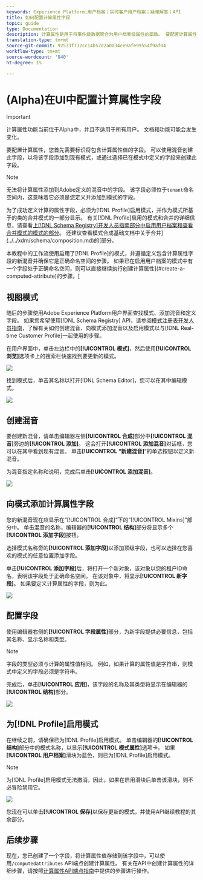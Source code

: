 ```yaml
---
keywords: Experience Platform;用户档案；实时客户用户档案；疑难解答；API
title: 如何配置计算属性字段
topic: guide
type: Documentation
description: 计算属性是用于将事件级数据聚合为用户档案级属性的函数。 要配置计算属性，您首先需要标识将包含计算属性值的字段。 可以使用混音创建此字段，以将该字段添加到现有模式，或通过选择已在模式中定义的字段来创建此字段。
translation-type: tm+mt
source-git-commit: 92533f732cc14b57d2a0a34ce9afe99554f9af04
workflow-type: tm+mt
source-wordcount: '840'
ht-degree: 1%

---
```



# (Alpha)在UI中配置计算属性字段

>[!IMPORTANT]
>
>计算属性功能当前位于Alpha中，并且不适用于所有用户。 文档和功能可能会发生变化。

要配置计算属性，您首先需要标识将包含计算属性值的字段。 可以使用混音创建此字段，以将该字段添加到现有模式，或通过选择已在模式中定义的字段来创建此字段。

>[!NOTE]
>
>无法将计算属性添加到Adobe定义的混音中的字段。 该字段必须位于`tenant`命名空间内，这意味着它必须是您定义并添加到模式的字段。

为了成功定义计算的属性字段，必须为[!DNL Profile]启用模式，并作为模式所基于的类的合并模式的一部分显示。 有关[!DNL Profile]启用的模式和合并的详细信息，请查看[上[!DNL Schema Registry]开发人员指南部分中启用用户档案和查看合并模式的模式的部分](../../xdm/api/getting-started.md)。 还建议查看模式合成基础文档中关于合并](../../xdm/schema/composition.md)的[部分。

本教程中的工作流使用启用了[!DNL Profile]的模式，并遵循定义包含计算属性字段的新混音并确保它是正确命名空间的步骤。 如果已在启用用户档案的模式中有一个字段处于正确命名空间，则可以直接继续执行创建计算属性](#create-a-computed-attribute)的步骤。[

## 视图模式

随后的步骤使用Adobe Experience Platform用户界面查找模式、添加混音和定义字段。 如果您希望使用[!DNL Schema Registry] API，请参阅[模式注册表开发人员指南](../../xdm/api/getting-started.md)，了解有关如何创建混音、向模式添加混音以及启用模式以与[!DNL Real-time Customer Profile]一起使用的步骤。

在用户界面中，单击左边栏中的&#x200B;**[!UICONTROL 模式]**，然后使用&#x200B;**[!UICONTROL 浏览]**&#x200B;选项卡上的搜索栏快速找到要更新的模式。

![](../images/computed-attributes/Schemas-Browse.png)

找到模式后，单击其名称以打开[!DNL Schema Editor]，您可以在其中编辑模式。

![](../images/computed-attributes/Schema-Editor.png)

## 创建混音

要创建新混音，请单击编辑器左侧&#x200B;**[!UICONTROL 合成]**&#x200B;部分中&#x200B;**[!UICONTROL 混音]**&#x200B;旁边的&#x200B;**[!UICONTROL 添加]**。 这会打开&#x200B;**[!UICONTROL 添加混音]**&#x200B;对话框，您可以在其中看到现有混音。 单击&#x200B;**[!UICONTROL “新建混音]**”的单选按钮以定义新混音。

为混音指定名称和说明，完成后单击&#x200B;**[!UICONTROL 添加混音]**。

![](../images/computed-attributes/Add-mixin.png)

## 向模式添加计算属性字段

您的新混音现在应显示在“[!UICONTROL 合成]”下的“[!UICONTROL Mixins]”部分中。 单击混音的名称，编辑器的&#x200B;**[!UICONTROL 结构]**&#x200B;部分将显示多个&#x200B;**[!UICONTROL 添加字段]**&#x200B;按钮。

选择模式名称旁的&#x200B;**[!UICONTROL 添加字段]**&#x200B;以添加顶级字段，也可以选择在您喜欢的模式的任意位置添加字段。

单击&#x200B;**[!UICONTROL 添加字段]**&#x200B;后，将打开一个新对象，该对象以您的租户ID命名，表明该字段处于正确命名空间。 在该对象中，将显示&#x200B;**[!UICONTROL 新字段]**。 如果要定义计算属性的字段，则为此。

![](../images/computed-attributes/New-field.png)

## 配置字段

使用编辑器右侧的&#x200B;**[!UICONTROL 字段属性]**&#x200B;部分，为新字段提供必要信息，包括其名称、显示名称和类型。

>[!NOTE]
>
>字段的类型必须与计算的属性值相同。 例如，如果计算的属性值是字符串，则模式中定义的字段必须是字符串。

完成后，单击&#x200B;**[!UICONTROL 应用]**，该字段的名称及其类型将显示在编辑器的&#x200B;**[!UICONTROL 结构]**&#x200B;部分。

![](../images/computed-attributes/Apply.png)

## 为[!DNL Profile]启用模式

在继续之前，请确保已为[!DNL Profile]启用模式。 单击编辑器的&#x200B;**[!UICONTROL 结构]**&#x200B;部分中的模式名称，以显示&#x200B;**[!UICONTROL 模式属性]**&#x200B;选项卡。 如果&#x200B;**[!UICONTROL 用户档案]**&#x200B;滑块为蓝色，则已为[!DNL Profile]启用模式。

>[!NOTE]
>
>为[!DNL Profile]启用模式无法撤消，因此，如果在启用滑块后单击该滑块，则不必冒险禁用它。

![](../images/computed-attributes/Profile.png)

您现在可以单击&#x200B;**[!UICONTROL 保存]**&#x200B;以保存更新的模式，并使用API继续教程的其余部分。

## 后续步骤

现在，您已创建了一个字段，将计算属性值存储到该字段中，可以使用`/computedattributes` API端点创建计算属性。 有关在API中创建计算属性的详细步骤，请按照[计算属性API端点指南](ca-api.md)中提供的步骤进行操作。